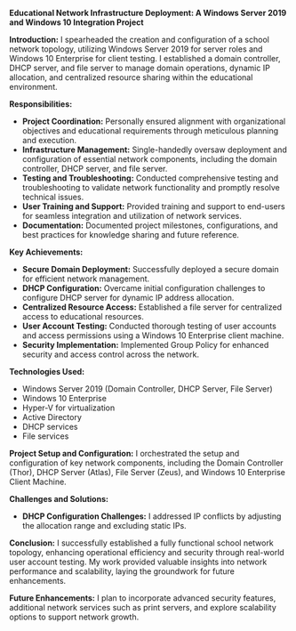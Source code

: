 **Educational Network Infrastructure Deployment: A Windows Server 2019 and Windows 10 Integration Project**

**Introduction:**
I spearheaded the creation and configuration of a school network topology, utilizing Windows Server 2019 for server roles and Windows 10 Enterprise for client testing. I established a domain controller, DHCP server, and file server to manage domain operations, dynamic IP allocation, and centralized resource sharing within the educational environment.

**Responsibilities:**
- **Project Coordination:** Personally ensured alignment with organizational objectives and educational requirements through meticulous planning and execution.
- **Infrastructure Management:** Single-handedly oversaw deployment and configuration of essential network components, including the domain controller, DHCP server, and file server.
- **Testing and Troubleshooting:** Conducted comprehensive testing and troubleshooting to validate network functionality and promptly resolve technical issues.
- **User Training and Support:** Provided training and support to end-users for seamless integration and utilization of network services.
- **Documentation:** Documented project milestones, configurations, and best practices for knowledge sharing and future reference.

**Key Achievements:**
- **Secure Domain Deployment:** Successfully deployed a secure domain for efficient network management.
- **DHCP Configuration:** Overcame initial configuration challenges to configure DHCP server for dynamic IP address allocation.
- **Centralized Resource Access:** Established a file server for centralized access to educational resources.
- **User Account Testing:** Conducted thorough testing of user accounts and access permissions using a Windows 10 Enterprise client machine.
- **Security Implementation:** Implemented Group Policy for enhanced security and access control across the network.

**Technologies Used:**
- Windows Server 2019 (Domain Controller, DHCP Server, File Server)
- Windows 10 Enterprise
- Hyper-V for virtualization
- Active Directory
- DHCP services
- File services

**Project Setup and Configuration:**
I orchestrated the setup and configuration of key network components, including the Domain Controller (Thor), DHCP Server (Atlas), File Server (Zeus), and Windows 10 Enterprise Client Machine.

**Challenges and Solutions:**
- **DHCP Configuration Challenges:** I addressed IP conflicts by adjusting the allocation range and excluding static IPs.

**Conclusion:**
I successfully established a fully functional school network topology, enhancing operational efficiency and security through real-world user account testing. My work provided valuable insights into network performance and scalability, laying the groundwork for future enhancements.

**Future Enhancements:**
I plan to incorporate advanced security features, additional network services such as print servers, and explore scalability options to support network growth.
